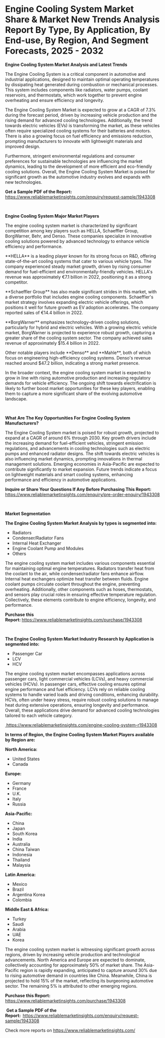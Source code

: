 <p><h1>Engine Cooling System Market Share & Market New Trends Analysis Report By Type, By Application, By End-use, By Region, And Segment Forecasts, 2025 - 2032</h1></p><p><strong>Engine Cooling System Market Analysis and Latest Trends</strong></p>
<p><p>The Engine Cooling System is a critical component in automotive and industrial applications, designed to maintain optimal operating temperatures by dissipating heat generated during combustion or mechanical processes. This system includes components like radiators, water pumps, coolant reservoirs, and thermostats, which work together to prevent engine overheating and ensure efficiency and longevity.</p><p>The Engine Cooling System Market is expected to grow at a CAGR of 7.3% during the forecast period, driven by increasing vehicle production and the rising demand for advanced cooling technologies. Additionally, the trend towards electric vehicles (EVs) is transforming the market, as these vehicles often require specialized cooling systems for their batteries and motors. There is also a growing focus on fuel efficiency and emissions reduction, prompting manufacturers to innovate with lightweight materials and improved design. </p><p>Furthermore, stringent environmental regulations and consumer preferences for sustainable technologies are influencing the market dynamics, leading to the development of more efficient and eco-friendly cooling solutions. Overall, the Engine Cooling System Market is poised for significant growth as the automotive industry evolves and expands with new technologies.</p></p>
<p><strong>Get a Sample PDF of the Report:&nbsp;</strong> <a href="https://www.reliablemarketinsights.com/enquiry/request-sample/1943308?utm_campaign=2302&utm_medium=2&utm_source=Github&utm_content=ia&utm_term=16022025&utm_id=engine-cooling-system">https://www.reliablemarketinsights.com/enquiry/request-sample/1943308</a></p>
<p>&nbsp;</p>
<p><strong>Engine Cooling System Major Market Players</strong></p>
<p><p>The engine cooling system market is characterized by significant competition among key players such as HELLA, Schaeffler Group, BorgWarner, Behr, and Denso. These companies specialize in innovative cooling solutions powered by advanced technology to enhance vehicle efficiency and performance.</p><p>**HELLA** is a leading player known for its strong focus on R&D, offering state-of-the-art cooling systems that cater to various vehicle types. The company experienced steady market growth, driven by rising consumer demand for fuel-efficient and environmentally-friendly vehicles. HELLA's revenue was approximately €7.1 billion in 2022, positioning it as a strong competitor.</p><p>**Schaeffler Group** has also made significant strides in this market, with a diverse portfolio that includes engine cooling components. Schaeffler's market strategy involves expanding electric vehicle offerings, which positions it well for future growth as EV adoption accelerates. The company reported sales of €14.4 billion in 2022.</p><p>**BorgWarner** emphasizes technology-driven cooling solutions, particularly for hybrid and electric vehicles. With a growing electric vehicle market, BorgWarner is projected to experience robust growth, capturing a greater share of the cooling system sector. The company achieved sales revenue of approximately $15.4 billion in 2022.</p><p>Other notable players include **Denso** and **Mahle**, both of which focus on engineering high-efficiency cooling systems. Denso's revenue reached around $47.2 billion, indicating a strong market presence.</p><p>In the broader context, the engine cooling system market is expected to grow in line with rising automotive production and increasing regulatory demands for vehicle efficiency. The ongoing shift towards electrification is likely to further boost market opportunities for these key players, enabling them to capture a more significant share of the evolving automotive landscape.</p></p>
<p>&nbsp;</p>
<p><strong>What Are The Key Opportunities For Engine Cooling System Manufacturers?</strong></p>
<p><p>The Engine Cooling System market is poised for robust growth, projected to expand at a CAGR of around 6% through 2030. Key growth drivers include the increasing demand for fuel-efficient vehicles, stringent emission regulations, and advancements in cooling technologies such as electric pumps and enhanced radiator designs. The shift towards electric vehicles is also influencing market dynamics, prompting innovations in thermal management solutions. Emerging economies in Asia-Pacific are expected to contribute significantly to market expansion. Future trends indicate a focus on lightweight materials and smart cooling systems, enhancing performance and efficiency in automotive applications.</p></p>
<p><strong>Inquire or Share Your Questions If Any Before Purchasing This Report:</strong> <a href="https://www.reliablemarketinsights.com/enquiry/pre-order-enquiry/1943308?utm_campaign=2302&utm_medium=2&utm_source=Github&utm_content=ia&utm_term=16022025&utm_id=engine-cooling-system">https://www.reliablemarketinsights.com/enquiry/pre-order-enquiry/1943308</a></p>
<p>&nbsp;</p>
<p><strong>Market Segmentation</strong></p>
<p><strong>The Engine Cooling System Market Analysis by types is segmented into:</strong></p>
<p><ul><li>Radiators</li><li>Condenser/Radiator Fans</li><li>Internal Heat Exchanger</li><li>Engine Coolant Pump and Modules</li><li>Others</li></ul></p>
<p><p>The engine cooling system market includes various components essential for maintaining optimal engine temperatures. Radiators transfer heat from the coolant to the air, while condenser/radiator fans enhance airflow. Internal heat exchangers optimize heat transfer between fluids. Engine coolant pumps circulate coolant throughout the engine, preventing overheating. Additionally, other components such as hoses, thermostats, and sensors play crucial roles in ensuring effective temperature regulation. Collectively, these elements contribute to engine efficiency, longevity, and performance.</p></p>
<p><strong>Purchase this Report:&nbsp;</strong><a href="https://www.reliablemarketinsights.com/purchase/1943308?utm_campaign=2302&utm_medium=2&utm_source=Github&utm_content=ia&utm_term=16022025&utm_id=engine-cooling-system">https://www.reliablemarketinsights.com/purchase/1943308</a></p>
<p>&nbsp;</p>
<p><strong>The Engine Cooling System Market Industry Research by Application is segmented into:</strong></p>
<p><ul><li>Passenger Car</li><li>LCV</li><li>HCV</li></ul></p>
<p><p>The engine cooling system market encompasses applications across passenger cars, light commercial vehicles (LCVs), and heavy commercial vehicles (HCVs). In passenger cars, effective cooling ensures optimal engine performance and fuel efficiency. LCVs rely on reliable cooling systems to handle varied loads and driving conditions, enhancing durability. HCVs, often under heavy stress, require robust cooling solutions to manage heat during extensive operations, ensuring longevity and performance. Overall, these applications drive demand for advanced cooling technologies tailored to each vehicle category.</p></p>
<p><a href="https://www.reliablemarketinsights.com/engine-cooling-system-r1943308?utm_campaign=2302&utm_medium=2&utm_source=Github&utm_content=ia&utm_term=16022025&utm_id=engine-cooling-system">&nbsp;https://www.reliablemarketinsights.com/engine-cooling-system-r1943308</a></p>
<p><strong>In terms of Region, the Engine Cooling System Market Players available by Region are:</strong></p>
<p>
    <p> <strong> North America: </strong>
        <ul>
            <li>United States</li>
            <li>Canada</li>
        </ul>
        </p> 
    <p> <strong> Europe: </strong>
        <ul>
            <li>Germany</li>
            <li>France</li>
            <li>U.K.</li>
            <li>Italy</li>
            <li>Russia</li>
        </ul>
        </p> 
    <p> <strong> Asia-Pacific: </strong>
        <ul>
            <li>China</li>
            <li>Japan</li>
            <li>South Korea</li>
            <li>India</li>
            <li>Australia</li>
            <li>China Taiwan</li>
            <li>Indonesia</li>
            <li>Thailand</li>
            <li>Malaysia</li>
        </ul>
        </p> 
    <p> <strong> Latin America: </strong>
        <ul>
            <li>Mexico</li>
            <li>Brazil</li>
            <li>Argentina Korea</li>
            <li>Colombia</li>
        </ul>
        </p> 
    <p> <strong> Middle East & Africa: </strong>
        <ul>
            <li>Turkey</li>
            <li>Saudi</li>
            <li>Arabia</li>
            <li>UAE</li>
            <li>Korea</li>
        </ul>
    </p>
    </p>
<p><p>The engine cooling system market is witnessing significant growth across regions, driven by increasing vehicle production and technological advancements. North America and Europe are expected to dominate, collectively accounting for approximately 50% of market share. The Asia-Pacific region is rapidly expanding, anticipated to capture around 30% due to rising automotive demand in countries like China. Meanwhile, China is projected to hold 15% of the market, reflecting its burgeoning automotive sector. The remaining 5% is attributed to other emerging regions.</p></p>
<p><strong>Purchase this Report: </strong><a href="https://www.reliablemarketinsights.com/purchase/1943308?utm_campaign=2302&utm_medium=2&utm_source=Github&utm_content=ia&utm_term=16022025&utm_id=engine-cooling-system">https://www.reliablemarketinsights.com/purchase/1943308</a></p>
<p>&nbsp;<strong>Get a Sample PDF of the Report:&nbsp;&nbsp;</strong><a href="https://www.reliablemarketinsights.com/enquiry/request-sample/1943308?utm_campaign=2302&utm_medium=2&utm_source=Github&utm_content=ia&utm_term=16022025&utm_id=engine-cooling-system">https://www.reliablemarketinsights.com/enquiry/request-sample/1943308</a></p>
<p><strong></strong></p>
<p>Check more reports on <a href="https://www.reliablemarketinsights.com/?utm_campaign=2302&utm_medium=2&utm_source=Github&utm_content=ia&utm_term=16022025&utm_id=engine-cooling-system">https://www.reliablemarketinsights.com/</a></p>